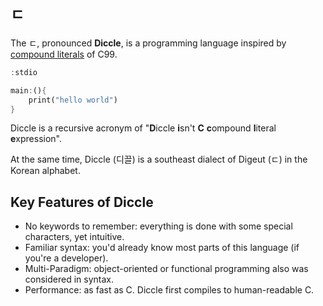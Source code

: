 # `ㄷ`

The ㄷ, pronounced **Diccle**, is a programming language inspired by [compound literals](https://en.cppreference.com/w/c/language/compound_literal) of C99.

```rust
:stdio

main:(){
    print("hello world")
}
```

Diccle is a recursive acronym of "**D**iccle **i**sn't **C** **c**ompound **l**iteral **e**xpression". 

At the same time, Diccle (디끌) is a southeast dialect of Digeut (ㄷ) in the Korean alphabet.

## Key Features of Diccle

- No keywords to remember: everything is done with some special characters, yet intuitive.
- Familiar syntax: you'd already know most parts of this language (if you're a developer).
- Multi-Paradigm: object-oriented or functional programming also was considered in syntax.
- Performance: as fast as C. Diccle first compiles to human-readable C.

